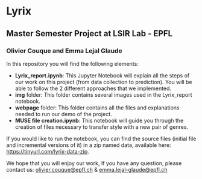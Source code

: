 # Lyrix
## Master Semester Project at LSIR Lab - EPFL
### Olivier Couque and Emma Lejal Glaude

In this repository you will find the following elements:
- <b>Lyrix_report.ipynb</b>: This Jupyter Notebook will explain all the steps of our work on this project (from data collection to prediction). You will be able to follow the 2 different approaches that we implemented.
- <b>img</b> folder: This folder contains several images used in the Lyrix_report notebook.
- <b>webpage</b> folder: This folder contains all the files and explanations needed to run our demo of the project.
- <b>MUSE file creation.ipynb</b>: This notebook will guide you through the creation of files necessary to transfer style with a new pair of genres.

If you would like to run the notebook, you can find the source files (initial file and incremental versions of it) in a zip named data, available here: https://tinyurl.com/lyrix-data-zip.

We hope that you will enjoy our work,
If you have any question, please contact us: olivier.couque@epfl.ch & emma.lejal-glaude@epfl.ch
